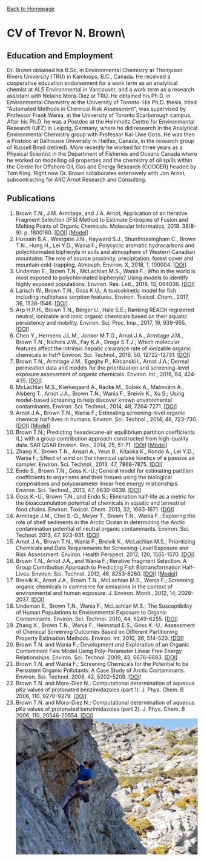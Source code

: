 [Back to Homepage](./index.md)

# CV of Trevor N. Brown\

## Education and Employment

Dr. Brown obtained his B.Sc. in Environmental Chemistry at Thompson Rivers University (TRU) in Kamloops, B.C., Canada. He received a cooperative education endorsement for a work term as an analytical chemist at ALS Environmental in Vancouver, and a work term as a research assistant with Nelaine Mora-Diez at TRU. He obtained his Ph.D. in Environmental Chemistry at the University of Toronto. His Ph.D. thesis, titled “Automated Methods in Chemical Risk Assessment”, was supervised by Professor Frank Wania, at the University of Toronto Scarborough campus. After his Ph.D. he was a Postdoc at the Helmholtz Centre for Environmental Research (UFZ) in Leipzig, Germany, where he did research in the Analytical Environmental Chemistry group with Professor Kai-Uwe Goss. He was then a Postdoc at Dalhousie University in Halifax, Canada, in the research group of Russell Boyd (retired). More recently he worked for three years as a Physical Scientist in the Department of Fisheries and Oceans Canada where he worked on modelling oil properties and the chemistry of oil spills within the Centre for Offshore Oil, Gas and Energy Research (COOGER) headed by Tom King. Right now Dr. Brown collaborates extensively with Jon Arnot, subcontracting for ARC Arnot Research and Consulting.

## Publications

1.	Brown T.N., J.M. Armitage, and J.A. Arnot, Application of an Iterative Fragment Selection (IFS) Method to Estimate Entropies of Fusion and Melting Points of Organic Chemicals. Molecular Informatics, 2019. 38(8-9): p. 1800160. \[[DOI](https://doi.org/10.1002/minf.201800160)\] \[[Model](https://github.com/tnbrowncontam/ifsapp)\]
2.	Hussain B.A., Westgate J.N., Hayward S.J., Shunthirasingham C., Brown T.N., Hung H., Lei Y.D., Wania F.; Polycyclic aromatic hydrocarbons and polychlorinated biphenyls in soils and atmosphere of Western Canadian mountains: The role of source proximity, precipitation, forest cover and mountain cold-trapping. Atmosph. Environ. X, 2018, 1, 100004. \[[DOI](https://doi.org/10.1016/j.aeaoa.2018.100004)\]
3.	Undeman E., Brown T.N., McLachlan M.S., Wania F.; Who in the world is most exposed to polychlorinated biphenyls? Using models to identify highly exposed populations. Environ. Res. Lett., 2018, 13, 064036. \[[DOI](https://doi.org/10.1088/1748-9326/aac5fe)\]
4.	Larisch W., Brown T.N., Goss K.U.; A toxicokinetic model for fish including multiphase sorption features. Environ. Toxicol. Chem., 2017, 36, 1538-1546. \[[DOI](https://doi.org/10.1002/etc.3677)\]
5.	Arp H.P.H., Brown T.N., Berger U., Hale S.E.; Ranking REACH registered neutral, ionizable and ionic organic chemicals based on their aquatic persistency and mobility. Environ. Sci. Proc. Imp., 2017, 19, 939-955.  \[[DOI](https://doi.org/10.1039/C7EM00158D)\]
6.	Chen Y., Hermens J.L.M., Jonker M.T.O., Arnot J.A., Armitage J.M., Brown T.N., Nichols J.W., Fay K.A., Droge S.T.J.; Which molecular features affect the intrinsic hepatic clearance rate of ionizable organic chemicals in fish? Environ. Sci. Technol., 2016, 50, 12722-12731. \[[DOI](https://doi.org/10.1021/acs.est.6b03504)\]
7.	Brown T.N., Armitage J.M., Egeghy P., Kircanski I., Arnot J.A.; Dermal permeation data and models for the prioritization and screening-level exposure assessment of organic chemicals. Environ. Int., 2016, 94, 424-435. \[[DOI](https://doi.org/10.1016/j.envint.2016.05.025)\]
8.	McLachlan M.S., Kierkegaard A., Radke M., Sobek A., Malmvärn A., Alsberg T., Arnot J.A., Brown T.N., Wania F., Breivik K., Xu S.; Using model-based screening to help discover known environmental contaminants. Environ. Sci. Technol., 2014, 48, 7264-7271. \[[DOI](https://doi.org/10.1021/es5010544)\]
9.	Arnot J.A., Brown T.N., Wania F.; Estimating screening-level organic chemical half-lives in humans. Environ. Sci. Technol., 2014, 48, 723-730. \[[DOI](https://doi.org/10.1021/es4029414)\] \[[Model](https://github.com/tnbrowncontam/ifsapp)\]
10.	Brown T.N.; Predicting hexadecane-air equilibrium partition coefficients (L) with a group contribution approach constructed from high-quality data. SAR QSAR Environ. Res., 2014, 25, 51-71. \[[DOI](https://doi.org/10.1080/1062936X.2013.841286)\] \[[Model](https://github.com/tnbrowncontam/ifsapp)\]
11.	Zhang X., Brown T.N., Ansari A., Yeun B., Kitaoka K., Kondo A., Lei Y.D., Wania F.; Effect of wind on the chemical uptake kinetics of a passive air sampler. Environ. Sci. Technol., 2013, 47, 7868-7875. \[[DOI](https://doi.org/10.1021/es401486f)\]
12.	Endo S., Brown T.N., Goss K.-U.; General model for estimating partition coefficients to organisms and their tissues using the biological compositions and polyparameter linear free energy relationships. Environ. Sci. Technol., 2013, 47, 6630-6639. \[[DOI](https://doi.org/10.1021/es401772m)\]
13.	Goss K.-U., Brown T.N., and Endo S.; Elimination half-life as a metric for the bioaccumulation potential of chemicals in aquatic and terrestrial food chains. Environ. Toxicol. Chem. 2013, 32, 1663-1671. \[[DOI](https://doi.org/10.1002/etc.2229)\]
14.	Armitage J.M., Choi S.-D., Meyer T., Brown T.N., Wania F.; Exploring the role of shelf sediments in the Arctic Ocean in determining the Arctic contamination potential of neutral organic contaminants. Environ. Sci. Technol. 2013, 47, 923-931. \[[DOI](https://doi.org/10.1021/es304276g)\]
15.	Arnot J.A., Brown T.N., Wania F., Breivik K., McLachlan M.S.; Prioritizing Chemicals and Data Requirements for Screening-Level Exposure and Risk Assessment. Environ. Health Perspect. 2012, 120, 1565-1570. \[[DOI](https://doi.org/10.1289/ehp.1205355)\]
16.	Brown T.N., Arnot J.A., and Wania F.; Iterative Fragment Selection: A Group Contribution Approach to Predicting Fish Biotransformation Half-Lives. Environ. Sci. Technol. 2012, 46, 8253-8260. \[[DOI](https://doi.org/10.1021/es301182a)\] \[[Model](https://github.com/tnbrowncontam/ifsapp)\]
17.	Breivik K., Arnot J.A., Brown T.N., McLachlan M.S., Wania F.; Screening organic chemicals in commerce for emissions in the context of environmental and human exposure. J. Environ. Monit., 2012, 14, 2028-2037. \[[DOI](https://doi.org/10.1039/C2EM30259D)\]
18.	Undeman E., Brown T.N., Wania F., McLachlan M.S.; The Susceptibility of Human Populations to Environmental Exposure to Organic Contaminants. Environ. Sci. Technol. 2010, 44, 6249-6255. \[[DOI](https://doi.org/10.1021/es1009339)\]
19.	Zhang X., Brown T.N., Wania F., Heimstad E.S., Goss K.-U.; Assessment of Chemical Screening Outcomes Based on Different Partitioning Property Estimation Methods. Environ. Int. 2010, 36, 514-520. \[[DOI](https://doi.org/10.1016/j.envint.2010.03.010)\]
20.	Brown T.N. and Wania F.; Development and Exploration of an Organic Contaminant Fate Model Using Poly-Parameter Linear Free Energy Relationships. Environ. Sci. Technol. 2009, 43, 6676-6683. \[[DOI](https://doi.org/10.1021/es901205j)\]
21.	Brown T.N. and Wania F.; Screening Chemicals for the Potential to be Persistent Organic Pollutants: A Case Study of Arctic Contaminants. Environ. Sci. Technol. 2008, 42, 5202-5209. \[[DOI](https://doi.org/10.1021/es8004514)\]
22.	Brown T.N. and Mora-Diez N.; Computational determination of aqueous pKa values of protonated benzimidazoles (part 1). J. Phys. Chem. B 2006, 110, 9270-9279. \[[DOI](https://doi.org/10.1021/jp055084i)\]
23.	Brown T.N. and Mora-Diez N.; Computational determination of aqueous pKa values of protonated benzimidazoles (part 2). J. Phys. Chem. B 2006, 110, 20546-20554. \[[DOI](https://doi.org/10.1021/jp0639501)\]
\
![TNB Kalymnos 2018](./images/tnb_pic02.jpg)

